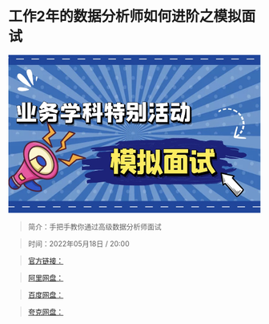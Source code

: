 # 工作2年的数据分析师如何进阶之模拟面试

![img](../../assets/CioPOWKB6XCAUEW-AAJt6N8lfNg580.jpg)

> 简介：手把手教你通过高级数据分析师面试

> 时间：2022年05月18日 / 20:00

> [官方链接：]()

> [阿里网盘：]()

> [百度网盘：]()

> [夸克网盘：]()
